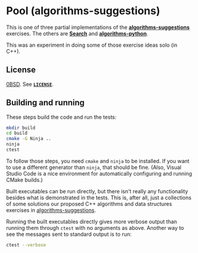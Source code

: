 <!-- SPDX-License-Identifier: 0BSD -->

# Pool (algorithms-suggestions)

This is one of three partial implementations of the
[**algorithms-suggestions**](https://github.com/EliahKagan/algorithms-suggestions)
exercises. The others are [**Search**](https://github.com/EliahKagan/Search)
and [**algorithms-python**](https://github.com/EliahKagan/algorithms-python).

This was an experiment in doing some of those exercise ideas solo (in C++).

## License

[0BSD](https://spdx.org/licenses/0BSD.html). See [**`LICENSE`**](LICENSE).

## Building and running

These steps build the code and run the tests:

```sh
mkdir build
cd build
cmake -G Ninja ..
ninja
ctest
```

To follow those steps, you need `cmake` and `ninja` to be installed. If you
want to use a different generator than `ninja`, that should be fine. (Also,
Visual Studio Code is a nice environment for automatically configuring and
running CMake builds.)

Built executables can be run directly, but there isn't really any functionality
besides what is demonstrated in the tests. This is, after all, just a
collections of some solutions our proposed C++ algorithms and data structures
exercises in
[algorithms-suggestions](https://github.com/EliahKagan/algorithms-suggestions).

Running the built executables directly gives more verbose output than running
them through `ctest` with no arguments as above. Another way to see the
messages sent to standard output is to run:

```sh
ctest --verbose
```
